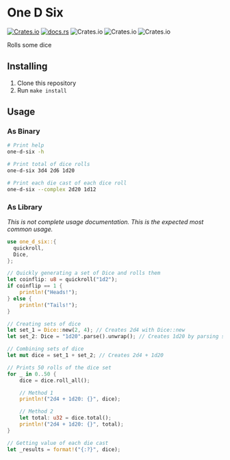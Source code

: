 # One D Six
[![Crates.io](https://img.shields.io/crates/v/one-d-six)](https://crates.io/crates/one-d-six)
[![docs.rs](https://docs.rs/one-d-six/badge.svg)](https://docs.rs/one-d-six/)
![Crates.io](https://img.shields.io/crates/d/one-d-six)
![Crates.io](https://img.shields.io/crates/dv/one-d-six)
![Crates.io](https://img.shields.io/crates/l/one-d-six)

Rolls some dice

## Installing
1. Clone this repository
2. Run `make install`

## Usage
### As Binary
```bash
# Print help
one-d-six -h

# Print total of dice rolls
one-d-six 3d4 2d6 1d20

# Print each die cast of each dice roll
one-d-six --complex 2d20 1d12
```

### As Library
*This is not complete usage documentation. This is the expected most common usage.*
```rust
use one_d_six::{
  quickroll,
  Dice,
};

// Quickly generating a set of Dice and rolls them
let coinflip: u8 = quickroll("1d2");
if coinflip == 1 {
    println!("Heads!");
} else {
    println!("Tails!");
}

// Creating sets of dice
let set_1 = Dice::new(2, 4); // Creates 2d4 with Dice::new
let set_2: Dice = "1d20".parse().unwrap(); // Creates 1d20 by parsing str

// Combining sets of dice
let mut dice = set_1 + set_2; // Creates 2d4 + 1d20

// Prints 50 rolls of the dice set
for _ in 0..50 {
    dice = dice.roll_all();

    // Method 1
    println!("2d4 + 1d20: {}", dice);

    // Method 2
    let total: u32 = dice.total();
    println!("2d4 + 1d20: {}", total);
}

// Getting value of each die cast
let _results = format!("{:?}", dice);
```
